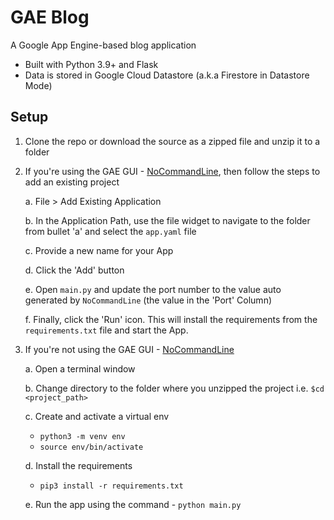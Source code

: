 # GAE Blog
A Google App Engine-based blog application 

 - Built with Python 3.9+ and Flask 
 - Data is stored in Google Cloud Datastore (a.k.a Firestore in Datastore Mode)

## Setup 
1. Clone the repo or download the source as a zipped file and unzip it to a folder
2. If you're using the GAE GUI - [NoCommandLine](https://nocommandline.com/), then follow the steps to add an existing project 

    a. File > Add Existing Application 
    
    b. In the Application Path, use the file widget to navigate to the folder from bullet 'a' and select the `app.yaml` file 
    
    c. Provide a new name for your App 
    
    d. Click the 'Add' button 

    e. Open `main.py` and update the port number to the value auto generated by `NoCommandLine` (the value in the 'Port' Column) 
    
    f. Finally, click the 'Run' icon. This will install the requirements from the `requirements.txt` file and start the App.
    
3. If you're not using the GAE GUI - [NoCommandLine](https://nocommandline.com/)

    a. Open a terminal window 
    
    b. Change directory to the folder where you unzipped the project i.e. `$cd <project_path>` 
    
    c. Create and activate a virtual env
    
    - `python3 -m venv env` 
    - `source env/bin/activate`
    
    d. Install the requirements 
    
    - `pip3 install -r requirements.txt`
    
    e. Run the app using the command - `python main.py`
 
